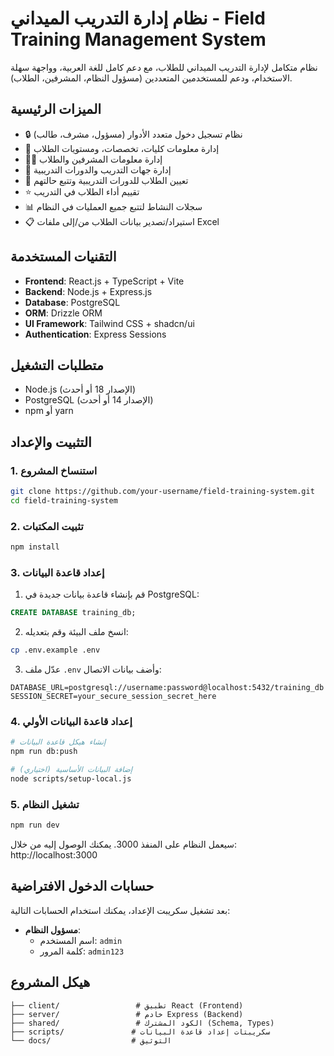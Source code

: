 
# نظام إدارة التدريب الميداني - Field Training Management System

نظام متكامل لإدارة التدريب الميداني للطلاب، مع دعم كامل للغة العربية، وواجهة سهلة الاستخدام، ودعم للمستخدمين المتعددين (مسؤول النظام، المشرفين، الطلاب).

## الميزات الرئيسية

- 🔒 نظام تسجيل دخول متعدد الأدوار (مسؤول، مشرف، طالب)
- 🏢 إدارة معلومات كليات، تخصصات، ومستويات الطلاب
- 👨‍🏫 إدارة معلومات المشرفين والطلاب
- 🏫 إدارة جهات التدريب والدورات التدريبية
- 📝 تعيين الطلاب للدورات التدريبية وتتبع حالتهم
- ⭐ تقييم أداء الطلاب في التدريب
- 📊 سجلات النشاط لتتبع جميع العمليات في النظام
- 📋 استيراد/تصدير بيانات الطلاب من/إلى ملفات Excel

## التقنيات المستخدمة

- **Frontend**: React.js + TypeScript + Vite
- **Backend**: Node.js + Express.js
- **Database**: PostgreSQL
- **ORM**: Drizzle ORM
- **UI Framework**: Tailwind CSS + shadcn/ui
- **Authentication**: Express Sessions

## متطلبات التشغيل

- Node.js (الإصدار 18 أو أحدث)
- PostgreSQL (الإصدار 14 أو أحدث)
- npm أو yarn

## التثبيت والإعداد

### 1. استنساخ المشروع

```bash
git clone https://github.com/your-username/field-training-system.git
cd field-training-system
```

### 2. تثبيت المكتبات

```bash
npm install
```

### 3. إعداد قاعدة البيانات

1. قم بإنشاء قاعدة بيانات جديدة في PostgreSQL:
```sql
CREATE DATABASE training_db;
```

2. انسخ ملف البيئة وقم بتعديله:
```bash
cp .env.example .env
```

3. عدّل ملف `.env` وأضف بيانات الاتصال:
```
DATABASE_URL=postgresql://username:password@localhost:5432/training_db
SESSION_SECRET=your_secure_session_secret_here
```

### 4. إعداد قاعدة البيانات الأولي

```bash
# إنشاء هيكل قاعدة البيانات
npm run db:push

# إضافة البيانات الأساسية (اختياري)
node scripts/setup-local.js
```

### 5. تشغيل النظام

```bash
npm run dev
```

سيعمل النظام على المنفذ 3000. يمكنك الوصول إليه من خلال:
http://localhost:3000

## حسابات الدخول الافتراضية

بعد تشغيل سكريبت الإعداد، يمكنك استخدام الحسابات التالية:

- **مسؤول النظام**:
  - اسم المستخدم: `admin`
  - كلمة المرور: `admin123`

## هيكل المشروع

```
├── client/                 # تطبيق React (Frontend)
├── server/                 # خادم Express (Backend)
├── shared/                 # الكود المشترك (Schema, Types)
├── scripts/               # سكريبتات إعداد قاعدة البيانات
└── docs/                  # التوثيق
```

